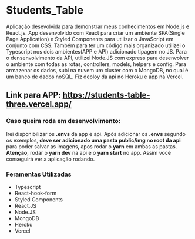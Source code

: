# Students_Table
Aplicação desevolvida para demonstrar meus conhecimentos em Node.js e React.js. App desenvolvido com React para criar um ambiente SPA(Single Page Application) e Styled Components para utilizar o JavaScript em conjunto com CSS. Também para ter um código mais organizado utilizei o Typescript nos dois ambientes(APP e API) adicionado tipagem no JS. Para o densenvolvimento da API, utilizei Node.JS com express para desenvolver o ambiente com todas as rotas, controllers, models, helpers e config. Para armazenar os dados, subi na nuvem um cluster com o MongoDB, no qual é um banco de dados noSQL. Fiz deploy da api no Heroku e app na Vercel.

## Link para APP: https://students-table-three.vercel.app/

### Caso queira roda em desenvolvimento:
Irei disponibilizar os **.envs** da app e api. Após adicionar os **.envs** segundo os exemplos, **deve ser adicionado uma pasta public/img no root da api** para poder salvar as imagens, apos rodar o **yarn** em ambas as pastas. **Atenção**, rodar o **yarn dev** na api e o **yarn start** no app. Assim você conseguirá ver a aplicação rodando.

### Feramentas Utilizadas
- Typescript
- React-hook-form
- Styled Components
- React.JS
- Node.JS
- MongoDB
- Heroku
- Vercel
